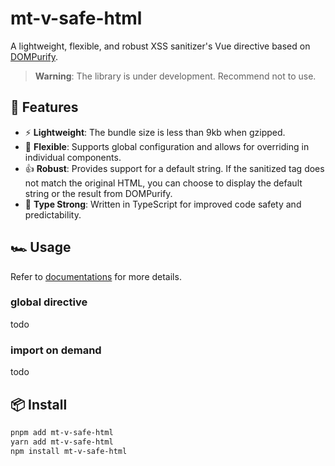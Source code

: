 # mt-v-safe-html

A lightweight, flexible, and robust XSS sanitizer's Vue directive based on [DOMPurify](https://github.com/cure53/DOMPurify).

> **Warning**: The library is under development. Recommend not to use.

## 🚀 Features

- ⚡ **Lightweight**: The bundle size is less than 9kb when gzipped.
- 🔌 **Flexible**: Supports global configuration and allows for overriding in individual components.
- 👍 **Robust**: Provides support for a default string. If the sanitized tag does not match the original HTML, you can choose to display the default string or the result from DOMPurify.
- 🦾 **Type Strong**: Written in TypeScript for improved code safety and predictability.

## 🏎 Usage

Refer to [documentations]() for more details.

### global directive

todo

### import on demand

todo

## 📦 Install

```bash
pnpm add mt-v-safe-html
yarn add mt-v-safe-html
npm install mt-v-safe-html
```
